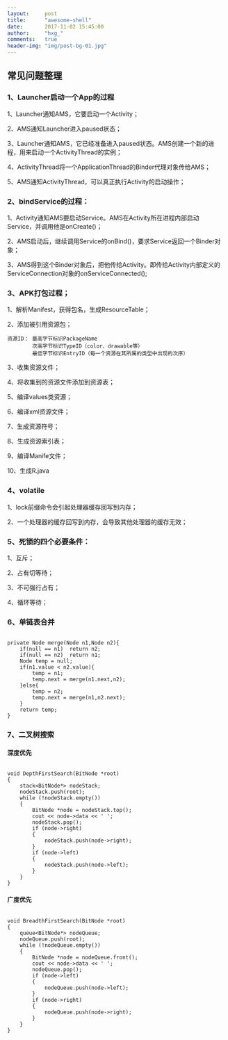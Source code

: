 ```yaml
---
layout:     post
title:      "awesome-shell"
date:       2017-11-02 15:45:00
author:     "hxg_"
comments:	true
header-img: "img/post-bg-01.jpg"
---
```


## 常见问题整理

### 1、Launcher启动一个App的过程

1、Launcher通知AMS，它要启动一个Activity；

2、AMS通知Launcher进入paused状态；

3、Launcher通知AMS，它已经准备进入paused状态。AMS创建一个新的进程，用来启动一个ActivityThread的实例；

4、ActivityThread将一个ApplicationThread的Binder代理对象传给AMS；

5、AMS通知ActivityThread，可以真正执行Activity的启动操作；


### 2、bindService的过程：

1、Activity通知AMS要启动Service。AMS在Activity所在进程内部启动Service，并调用他是onCreate()；

2、AMS启动后，继续调用Service的onBind()，要求Service返回一个Binder对象；

3、AMS得到这个Binder对象后，把他传给Activity。即传给Activity内部定义的ServiceConnection对象的onServiceConnected();

### 3、APK打包过程；

1、解析Manifest，获得包名，生成ResourceTable；

2、添加被引用资源包；

	资源ID： 最高字节标识PackageName
			次高字节标识TypeID（color、drawable等）
			最低字节标识EntryID（每一个资源在其所属的类型中出现的次序）

3、收集资源文件；

4、将收集到的资源文件添加到资源表；

5、编译values类资源；

6、编译xml资源文件；

7、生成资源符号；

8、生成资源索引表；

9、编译Manife文件；

10、生成R.java

### 4、volatile

1、lock前缀命令会引起处理器缓存回写到内存；

2、一个处理器的缓存回写到内存，会导致其他处理器的缓存无效；

### 5、死锁的四个必要条件：

1、互斥；

2、占有切等待；

3、不可强行占有；

4、循环等待；

### 6、单链表合并

```

private Node merge(Node n1,Node n2){
	if(null == n1)	return n2;
	if(null == n2)	return n1;
	Node temp = null;
	if(n1.value < n2.value){
		temp = n1;
		temp.next = merge(n1.next,n2);
	}else{
		temp = n2;
		temp.next = merge(n1,n2.next);
	}
	return temp;
}

```

### 7、二叉树搜索

#### 深度优先

```

void DepthFirstSearch(BitNode *root)
{
    stack<BitNode*> nodeStack;
    nodeStack.push(root);
    while (!nodeStack.empty())
    {
        BitNode *node = nodeStack.top();
        cout << node->data << ' ';
        nodeStack.pop();
        if (node->right)
        {
            nodeStack.push(node->right);
        }
        if (node->left)
        {
            nodeStack.push(node->left);
        }
    }
}

```

#### 广度优先

```

void BreadthFirstSearch(BitNode *root)
{
    queue<BitNode*> nodeQueue;
    nodeQueue.push(root);
    while (!nodeQueue.empty())
    {
        BitNode *node = nodeQueue.front();
        cout << node->data << ' ';
        nodeQueue.pop();
        if (node->left)
        {
            nodeQueue.push(node->left);
        }
        if (node->right)
        {
            nodeQueue.push(node->right);
        }
    }
}

```